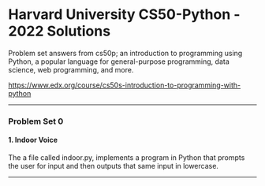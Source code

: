 # Harvard University CS50-Python - 2022 Solutions

Problem set answers from cs50p; an introduction to programming using Python, a popular language for general-purpose programming, data science, web programming, and more.

https://www.edx.org/course/cs50s-introduction-to-programming-with-python

___
### Problem Set 0 

#### 1. Indoor Voice

The a file called indoor.py, implements a program in Python that prompts the user for input and then outputs that same input in lowercase. 
___
